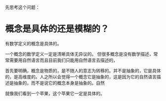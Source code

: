

先思考这个问题：
# 概念是具体的还是模糊的？


有数学定义的概念是具体的。


一个概念的数学定义一定是清晰具体无异议的。
但很多概念是没有数学描述，常常需要用自然语言而且目前我们只能用自然语言去描述的，


首先要明确，概念是物质的，是不随人的意志为转移的。并不是抽象的，它是具体的，是高维度的。人之所以会觉得一个概念它是抽象的，这是因为它的自然语言描述是抽象的，而不是说它的概念本身是抽象的。自然

就像我们看到一个苹果，这个苹果它一定是具体的。